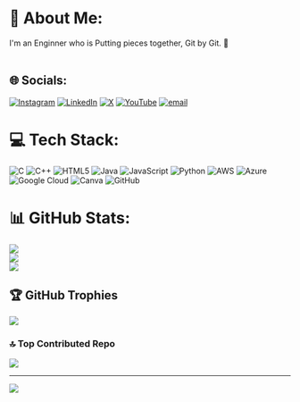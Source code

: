 # 💫 About Me:
I'm an Enginner who is Putting pieces together, Git by Git. 🧩<br><br>


## 🌐 Socials:
[![Instagram](https://img.shields.io/badge/Instagram-%23E4405F.svg?logo=Instagram&logoColor=white)](https://instagram.com/___mr.roy__07) [![LinkedIn](https://img.shields.io/badge/LinkedIn-%230077B5.svg?logo=linkedin&logoColor=white)](https://linkedin.com/in/saurabh-roy-maa07) [![X](https://img.shields.io/badge/X-black.svg?logo=X&logoColor=white)](https://x.com/Mr__ROY__07) [![YouTube](https://img.shields.io/badge/YouTube-%23FF0000.svg?logo=YouTube&logoColor=white)](https://youtube.com/@Mr.roy_07) [![email](https://img.shields.io/badge/Email-D14836?logo=gmail&logoColor=white)](mailto:saurabhroy0107@gmail.com) 

# 💻 Tech Stack:
![C](https://img.shields.io/badge/c-%2300599C.svg?style=plastic&logo=c&logoColor=white) ![C++](https://img.shields.io/badge/c++-%2300599C.svg?style=plastic&logo=c%2B%2B&logoColor=white) ![HTML5](https://img.shields.io/badge/html5-%23E34F26.svg?style=plastic&logo=html5&logoColor=white) ![Java](https://img.shields.io/badge/java-%23ED8B00.svg?style=plastic&logo=openjdk&logoColor=white) ![JavaScript](https://img.shields.io/badge/javascript-%23323330.svg?style=plastic&logo=javascript&logoColor=%23F7DF1E) ![Python](https://img.shields.io/badge/python-3670A0?style=plastic&logo=python&logoColor=ffdd54) ![AWS](https://img.shields.io/badge/AWS-%23FF9900.svg?style=plastic&logo=amazon-aws&logoColor=white) ![Azure](https://img.shields.io/badge/azure-%230072C6.svg?style=plastic&logo=microsoftazure&logoColor=white) ![Google Cloud](https://img.shields.io/badge/GoogleCloud-%234285F4.svg?style=plastic&logo=google-cloud&logoColor=white) ![Canva](https://img.shields.io/badge/Canva-%2300C4CC.svg?style=plastic&logo=Canva&logoColor=white) ![GitHub](https://img.shields.io/badge/github-%23121011.svg?style=plastic&logo=github&logoColor=white)
# 📊 GitHub Stats:
![](https://github-readme-stats.vercel.app/api?username=MrRoy-07&theme=default_repocard&hide_border=true&include_all_commits=true&count_private=false)<br/>
![](https://nirzak-streak-stats.vercel.app/?user=MrRoy-07&theme=default_repocard&hide_border=true)<br/>
![](https://github-readme-stats.vercel.app/api/top-langs/?username=MrRoy-07&theme=default_repocard&hide_border=true&include_all_commits=true&count_private=false&layout=compact)

## 🏆 GitHub Trophies
![](https://github-profile-trophy.vercel.app/?username=MrRoy-07&theme=radical&no-frame=false&no-bg=false&margin-w=4)

### 🔝 Top Contributed Repo
![](https://github-contributor-stats.vercel.app/api?username=MrRoy-07&limit=5&theme=default&combine_all_yearly_contributions=true)

---
[![](https://visitcount.itsvg.in/api?id=MrRoy-07&icon=0&color=0)](https://visitcount.itsvg.in)

<!-- Proudly created with GPRM ( https://gprm.itsvg.in ) -->
